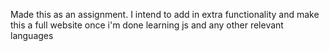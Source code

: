 Made this as an assignment. 
I intend to add in extra functionality and make this a full website once i'm done learning js and any other relevant languages